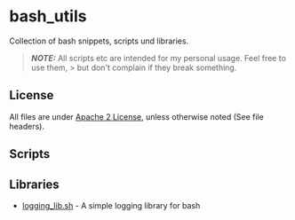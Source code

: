 # bash_utils

Collection of bash snippets, scripts und libraries.

> **_NOTE:_**
> All scripts etc are intended for my personal usage. Feel free to use them, > but don't complain if they break something.

## License

All files are under [Apache 2 License](LICENSE), unless otherwise noted (See file headers).

## Scripts

## Libraries

- [logging_lib.sh](src/libs/logging_lib.md) - A simple logging library for bash
